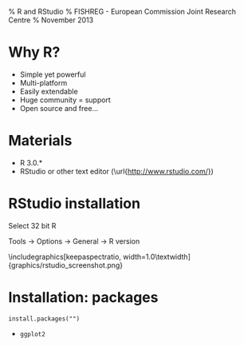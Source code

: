 % R and RStudio
% FISHREG - European Commission Joint Research Centre
% November 2013

# Why R?

* Simple yet powerful
* Multi-platform
* Easily extendable
* Huge community = support
* Open source and free...

# Materials

* R 3.0.*
* RStudio or other text editor (\url{http://www.rstudio.com/})

# RStudio installation

Select 32 bit R

Tools -> Options -> General -> R version

\includegraphics[keepaspectratio, width=1.0\textwidth]{graphics/rstudio_screenshot.png}

# Installation: packages

`install.packages("")`

* `ggplot2`


